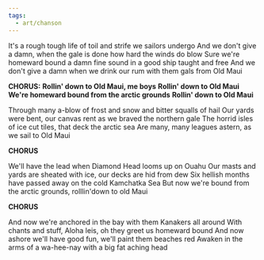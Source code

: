 ```yaml
---
tags:
  - art/chanson
---
```

It's a rough tough life of toil and strife we sailors undergo
And we don't give a damn, when the gale is done how hard the winds do blow
Sure we're homeward bound a damn fine sound in a good ship taught and free
And we don't give a damn when we drink our rum with them gals from Old Maui

**CHORUS:** 
**Rollin' down to Old Maui, me boys**
**Rollin' down to Old Maui**
**We're homeward bound from the arctic grounds**
**Rollin' down to Old Maui**


Through many a-blow of frost and snow and bitter squalls of hail
Our yards were bent, our canvas rent as we braved the northern gale
The horrid isles of ice cut tiles, that deck the arctic sea
Are many, many leagues astern, as we sail to Old Maui

**CHORUS**

We'll have the lead when Diamond Head looms up on Ouahu
Our masts and yards are sheated with ice, our decks are hid from dew
Six hellish months have passed away on the cold Kamchatka Sea
But now we're bound from the arctic grounds, rolllin'down to old Maui

**CHORUS**

And now we're anchored in the bay with them Kanakers all around
With chants and stuff, Aloha leis, oh they greet us homeward bound
And now ashore we'll have good fun, we'll paint them beaches red
Awaken in the arms of a wa-hee-nay with a big fat aching head